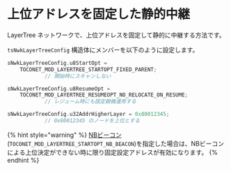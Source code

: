# 上位アドレスを固定した静的中継

LayerTree ネットワークで、上位アドレスを固定して静的に中継する方法です。

`tsNwkLayerTreeConfig` 構造体にメンバーを以下のように設定します。

```c
sNwkLayerTreeConfig.u8StartOpt = 
    TOCONET_MOD_LAYERTREE_STARTOPT_FIXED_PARENT;
            // 開始時にスキャンしない

sNwkLayerTreeConfig.u8ResumeOpt = 
    TOCONET_MOD_LAYERTREE_RESUMEOPT_NO_RELOCATE_ON_RESUME;			
            // レジューム時にも固定親機運用する

sNwkLayerTreeConfig.u32AddrHigherLayer = 0x80012345;
            // 0x80012345 のノードを上位とする

```

{% hint style="warning" %}
[NBビーコン](nbbkonno.md)(`TOCONET_MOD_LAYERTREE_STARTOPT_NB_BEACON`)を指定した場合は、NBビーコンによる上位決定ができない時に限り固定設定アドレスが有効になります。
{% endhint %}

